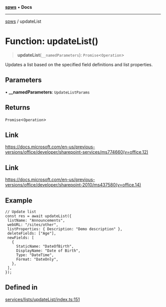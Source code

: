 [**spws**](../README.md) • **Docs**

***

[spws](../globals.md) / updateList

# Function: updateList()

> **updateList**(`__namedParameters`): `Promise`\<`Operation`\>

Updates a list based on the specified field definitions and list properties.

## Parameters

• **\_\_namedParameters**: `UpdateListParams`

## Returns

`Promise`\<`Operation`\>

## Link

https://docs.microsoft.com/en-us/previous-versions/office/developer/sharepoint-services/ms774660(v=office.12)

## Link

https://docs.microsoft.com/en-us/previous-versions/office/developer/sharepoint-2010/ms437580(v=office.14)

## Example

```
// Update list
const res = await updateList({
 listName: "Announcements",
 webURL: "/sites/other",
 listProperties: { Description: "Demo description" },
 deleteFields: ["Age"],
 newFields: [
   {
     StaticName: "DateOfBirth",
     DisplayName: "Date of Birth",
     Type: "DateTime",
     Format: "DateOnly",
   },
 ],
});
```

## Defined in

[services/lists/updateList/index.ts:151](https://github.com/rlking1985/spws/blob/963fffcfd1206fadbccbd348d3836bf3d546ecfe/src/services/lists/updateList/index.ts#L151)
